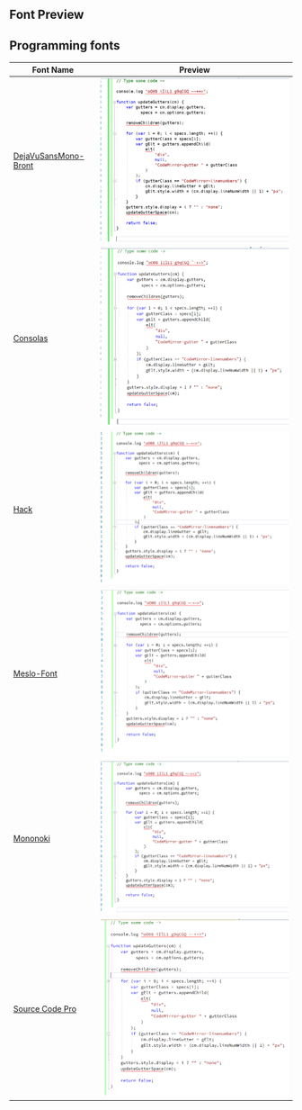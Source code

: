 Font Preview
----

## Programming fonts

Font Name | Preview
---- | ----
[DejaVuSansMono-Bront](https://github.com/chrismwendt/bront) | ![Consolas 8.0](images/preview/dejavu_sans_mono_bront.png)
[Consolas](https://github.com/PiotrGrochowski/Consolas) | ![Dejavu Sans Mono - Bront](images/preview/consolas8_0.png)
[Hack](https://github.com/source-foundry/Hack) | ![Hack](images/preview/hack.png)
[Meslo-Font](https://github.com/andreberg/Meslo-Font) | ![MesloLGS-Regular](images/preview/meslo_lgs_regular.png)
[Mononoki](http://madmalik.github.io/mononoki/) | ![mononoki](images/preview/mononoki.png)
[Source Code Pro](https://github.com/adobe-fonts/source-code-pro) | ![Source Code Pro (Variable)](images/preview/sourcecode_pro_variable.png)
